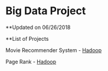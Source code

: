 # Big Data Project

**Updated on 06/26/2018

**List of Projects

Movie Recommender System - [Hadoop](https://github.com/Frank-W-Yu/Big-Data-Projects/tree/master/RecommenderSystem/Hadoop)

Page Rank - [Hadoop](https://github.com/Frank-W-Yu/Big-Data-Projects/tree/master/PageRank/Hadoop)
